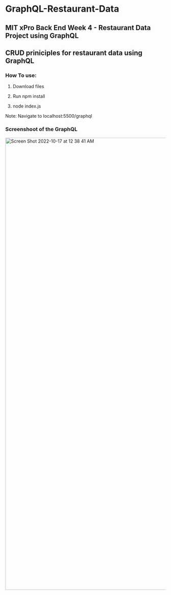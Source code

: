 # GraphQL-Restaurant-Data

## MIT xPro Back End Week 4 - Restaurant Data Project using GraphQL

## CRUD priniciples for restaurant data using GraphQL

### How To use: 

1. Download files

2. Run npm install

3. node index.js

Note: Navigate to localhost:5500/graphql

### Screenshoot of the GraphQL

<img width="1420" alt="Screen Shot 2022-10-17 at 12 38 41 AM" src="https://user-images.githubusercontent.com/94776104/196097811-f493468f-5a25-48d3-bd74-44b35fe74946.png">
